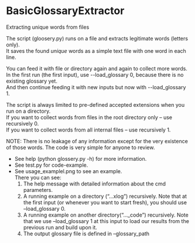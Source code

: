 # BasicGlossaryExtractor
Extracting unique words from files

The script (gloosery.py) runs on a file and extracts legitimate words (letters only).  
It saves the found *unique* words as a simple text file with one word in each line.  


You can feed it with file or directory again and again to collect more words.  
In the first run (the first input), use --load_glossary 0, because there is no existing glossary yet.  
And then continue feeding it with new inputs but now with --load_glossary 1.


The script is always limited to pre-defined accepted extensions when you run on a directory.  
If you want to collect words from files in the root directory only – use recursively 0.  
If you want to collect words from all internal files – use recursively 1.


NOTE: There is no leakage of any information except for the very existence of those words. The code is very simple for anyone to review.  


* See help (python glossery.py -h) for more information.  
* See test.py for code-example.  
* See usage_examplel.png to see an example.  
    There you can see:
    1.	The help message with detailed information about the cmd parameters. 
    2.	A running example on a directory (“…xlog”) recursively. Note that at the first input (or whenever you want to start fresh), you should use –load_glossary 0.
    3.	A running example on another directory(“…_code”) recursively. Note that we use –load_glossary 1 at this input to load our results from the previous run and build upon it. 
    4.	The output glossary file is defined in –glossary_path
